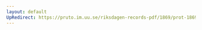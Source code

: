 ```yaml
---
layout: default
UpRedirect: https://pruto.im.uu.se/riksdagen-records-pdf/1869/prot-1869--fk--430/prot-1869--fk--430_042.pdf
---
```

